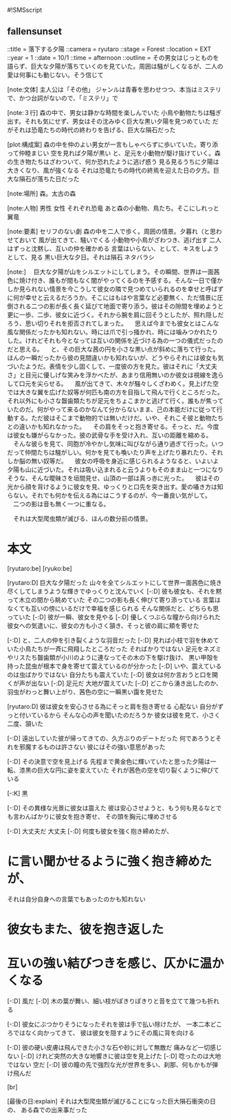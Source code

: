 #!SMSscript

## fallensunset

::title = 落下する夕陽
::camera = ryutaro
::stage = Forest
::location = EXT
::year = 1
::date = 10/1
::time = afternoon
::outline = その男女はじっとものを語らず、巨大な夕陽が落ちていくのを見ていた。周囲は騒がしくなるが、二人の愛は何事にも動じない。そう信じて

[note:文体]
主人公は「その他」
ジャンルは青春を思わせつつ、本当はミステリで、かつ台詞がないので、「ミステリ」で

[note:３行]
森の中で、男女は静かな時間を楽しんでいた
小鳥や動物たちは騒ぎ出す。それも気にせず、男女はその沈みゆく巨大な黒い夕陽を見つめていた
だがそれは恐竜たちの時代の終わりを告げる、巨大な隕石だった

[plot:構成案]
森の中を仲のよい男女が一言もしゃべらずに歩いていた。寄り添って仲睦まじい
空を見れば夕陽が黒い
と、足元を小動物が駆け抜けていく。森の生き物たちはざわついて、何か恐れたように逃げ惑う
見る見るうちに夕陽は大きくなり、風が強くなる
それは恐竜たちの時代の終焉を迎えた日の夕方。巨大な隕石が落ちた日だった

[note:場所]
森。太古の森

[note:人物]
男性
女性
それぞれ恐竜
あと森の小動物、鳥たち。そこにしれっと翼竜

[note:要素]
セリフのない劇
森の中を二人で歩く。周囲の情景。夕暮れ（と思わせておいて
風が出てきて、騒いでくる
小動物や小鳥がざわつき、逃げ出す
二人はずっと沈黙し、互いの仲を確かめる
言葉はいらない、として、キスをしようとして、見る
黒い巨大な夕日。それは隕石
ネタバラシ

[note:]
　巨大な夕陽が山をシルエットにしてしまう。その瞬間、世界は一面茜色に焼け付き、誰もが間もなく闇がやってくるのを予感する。そんな一日で僅かしか見られない情景を今こうして彼女の隣で見つめていられるのを幸せと呼ばずに何が幸せと云えるだろうか。そこにはもはや言葉など必要無く、ただ情景に圧倒される二つの影が長く長く延びて地面で寄り添う。彼はその隙間を埋めようと更に一歩、二歩、彼女に近づく。それから腕を肩に回そうとしたが、照れ隠しだろう、思い切りそれを拒否されてしまった。
　思えば今までも彼女とはこんな風な関係だったかも知れない。時には爪で引っ掻かれ、時には噛みつかれたりした。けれどそれも今となっては互いの関係を近づける為の一つの儀式だったのだと思える。
　と、その巨大な茜の円を小さな黒い点が斜めに落ちて行った。ほんの一瞬だったから彼の見間違いかも知れないが、どうやらそれには彼女も気づいたようだ。表情を少し固くして、一度彼の方を見た。彼はそれに「大丈夫さ」と目元に優しげな笑みを浮かべたが、あまり信用無いのか彼女は視線を逸らして口元を尖らせる。
　風が出てきて、木々が騒々しくざわめく。見上げた空では大きな翼を広げた奴等が何匹も南の方を目指して飛んで行くところだった。それ以外にも小さな齧歯類たちが足元をちょこまかと逃げて行く。誰もが焦っていたのだ。何がやって来るのかなんて分からないまま、己の本能だけに従って行動する。ただ彼はそこまで動物的では無いだけだ。いや、それこそ彼と動物たちとの違いかも知れなかった。
　その肩をそっと抱き寄せる。そっと、だ。今度は彼女も嫌がらなかった。彼の武骨な手を受け入れ、互いの距離を縮める。
　そんな彼らを見て、同胞が冷やかし気味に叫びながら通り過ぎて行った。いつだって仲間たちは騒がしい。何かを見ても喚いたり声を上げたり暴れたり、それしか脳の無い奴等だ。
　彼女の呼吸を身近に感じられるようなると、いよいよ夕陽も山に近づいた。それは吸い込まれると云うよりもそのまま山と一つになりそうな、そんな曖昧さを垣間見せ、山頂の一部は真っ赤に光った。
　彼はその光から顔を背けるように彼女を見、ゆっくりと口先を突き出す。愛の囁き方は知らない。それでも何かを伝える為にはこうするのが、今一番良い気がして。
　二つの影は音も無く一つに重なる。

　それは大型爬虫類が滅びる、ほんの数分前の情景。

# 本文

[ryutaro:be]
[ryuko:be]

[ryutaro:D]
巨大な夕陽だった
山々を全てシルエットにして世界一面茜色に焼き尽くしてしまうような輝きでゆっくりと沈んでいく
[-:D]
彼も彼女も、それを黙って木立の間から眺めていた
その二つの影も長く伸びて寄り添っている
言葉はなくても互いの傍にいるだけで幸福を感じられる
そんな関係だと、どちらも思っていた
[-:D]
彼が一瞬、彼女を見やる
[-:D]
優しくつぶらな瞳から向けられた彼女への気遣いに、彼女の方も小さく頷き、そっと彼の肩に頬を寄せた

[-:D]
と、二人の仲を引き裂くような羽音だった
[-:D]
見れば小枝で羽を休めていた小鳥たちが一斉に飛翔したところだった
そればかりではない
足元をネズミやリスたち齧歯類が小川のように連なってその木の下を駆け抜け、
黒い甲殻を持った昆虫が根本で身を寄せて震えているのが分かった
[-:D]
いや、震えているのは虫ばかりではない
自分たちも震えていた
[-:D]
彼女は何か言おうと口を開くが声が出ない
[-:D]
足元だ
大地が震えていた
[-:D]
どこから湧き出したのか、羽虫がわっと舞い上がり、茜色の空に一瞬黒い靄を見せた

[ryutaro:D]
彼は彼女を安心させる為にそっと肩を抱き寄せる
心配ない
自分がずっと付いているから
そんな心の声を聞いたのだろうか
彼女は彼を見て、小さく二度、頷いた

[-:D]
遠出していた彼が帰ってきての、久方ぶりのデートだった
何であろうとそれを邪魔するものは許さない
彼にはその強い意思があった

[-:D]
その決意で空を見上げる
先程まで黄金色に輝いていたと思った夕陽は一転、漆黒の巨大な円に姿を変えていた
それが茜色の空を切り裂くように伸びている

[-:K]
黒

[-:D]
その異様な光景に彼女は震えた
彼は安心させようと、もう何も見るなとでも言わんばかりに彼女を抱き寄せ、
その頭を胸元に埋めさせる

[-:D]
大丈夫だ
大丈夫
[-:D]
何度も彼女を強く抱き締めたが、
# に言い聞かせるように強く抱き締めたが、
それは自分自身への言葉でもあったのかも知れない
# 彼女もまた、彼を抱き返した
# 互いの強い結びつきを感じ、仄かに温かくなる

[-:D]
風だ
[-:D]
木の葉が舞い、細い枝がぽきりぽきりと音を立てて幾つも折れる

[-:D]
彼女にぶつかりそうになったそれを彼は手で払い除けたが、
一本二本どころではなく向かってきて、
彼は彼女を隠すようにその風に背を向ける

[-:D]
彼の硬い皮膚は飛んできた小さな石や砂に対して無敵だ
痛みなど一切感じない
[-:D]
けれど突然の大きな地響きに彼は空を見上げた
[-:D]
唸ったのは大地ではない
空だ
[-:D]
彼の瞳の先で強烈な光が世界を多い、刹那、何もかもが弾け飛んだ

[br]


[最後の日:explain]
それは大型爬虫類が滅びることになった巨大隕石衝突の日の、
ある森での出来事だった
